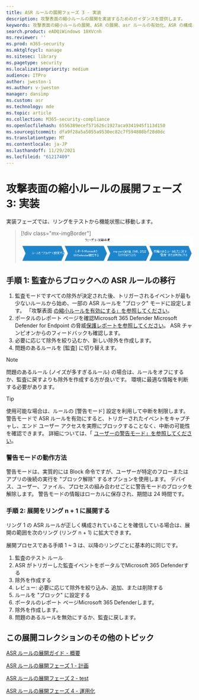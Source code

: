 ```yaml
---
title: ASR ルールの展開フェーズ 3 - 実装
description: 攻撃表面の縮小ルールの展開を実装するためのガイダンスを提供します。
keywords: 攻撃表面の縮小ルールの展開、ASR の展開、asr ルールの有効化、ASR の構成、ホスト侵入防止システム、保護ルール、悪用防止ルール、感染防止ルール、Microsoft Defender for Endpoint、CONFIGURE ASR ルール
search.product: eADQiWindows 10XVcnh
ms.reviewer: ''
ms.prod: m365-security
ms.mktglfcycl: manage
ms.sitesec: library
ms.pagetype: security
ms.localizationpriority: medium
audience: ITPro
author: jweston-1
ms.author: v-jweston
manager: dansimp
ms.custom: asr
ms.technology: mde
ms.topic: article
ms.collection: M365-security-compliance
ms.openlocfilehash: 6556389ecef571626c1927aca9341945f113d150
ms.sourcegitcommit: dfa9f28a5a5055a9530ec82c7f594808bf28d0dc
ms.translationtype: MT
ms.contentlocale: ja-JP
ms.lasthandoff: 11/29/2021
ms.locfileid: "61217409"
---
```

# <a name="attack-surface-reduction-rules-deployment-phase-3-implement"></a>攻撃表面の縮小ルールの展開フェーズ 3: 実装

実装フェーズでは、リングをテストから機能状態に移動します。

> [!div class="mx-imgBorder"]
> ![ASR ルールの実装手順](images/asr-rules-implementation-steps.png)

## <a name="step-1-transition-asr-rules-from-audit-to-block"></a>手順 1: 監査からブロックへの ASR ルールの移行

1. 監査モードですべての除外が決定された後、トリガーされるイベントが最も少ないルールから始め、一部の ASR ルールを "ブロック" モードに設定します。 「攻撃表面 [の縮小ルールを有効にする」を参照してください](enable-attack-surface-reduction.md)。
2. ポータルのレポート ページを確認Microsoft 365 Defender Microsoft Defender for Endpoint の脅威[保護レポートを参照してください](threat-protection-reports.md)。 ASR チャンピオンからのフィードバックも確認します。
3. 必要に応じて除外を絞り込むか、新しい除外を作成します。
4. 問題のあるルールを [監査] に切り替えます。

  >[!Note]
  >問題のあるルール (ノイズが多すぎるルール) の場合は、ルールをオフにするか、監査に戻すよりも除外を作成する方が良いです。 環境に最適な情報を判断する必要があります。

  >[!Tip]
  >使用可能な場合は、ルールの [警告モード] 設定を利用して中断を制限します。 警告モードで ASR ルールを有効にすると、トリガーされたイベントをキャプチャし、エンド ユーザー アクセスを実際にブロックすることなく、中断の可能性を確認できます。 詳細については、「 [ユーザーの警告モード」を参照してください](attack-surface-reduction.md#warn-mode-for-users)。

### <a name="how-does-warn-mode-work"></a>警告モードの動作方法

警告モードは、実質的には Block 命令ですが、ユーザーが特定のフローまたはアプリの後続の実行を "ブロック解除" するオプションを使用します。 デバイス、ユーザー、ファイル、プロセスの組み合わせごとに警告モードのブロックを解除します。 警告モードの情報はローカルに保存され、期間は 24 時間です。

### <a name="step-2-expand-deployment-to-ring-n--1"></a>手順 2: 展開をリング n + 1 に展開する

リング 1 の ASR ルールが正しく構成されていることを確信している場合は、展開の範囲を次のリング (リング n + 1) に拡大できます。

展開プロセスである手順 1 ~ 3 は、以降のリングごとに基本的に同じです。

1. 監査のテスト ルール
2. ASR がトリガーした監査イベントをポータルでMicrosoft 365 Defenderする
3. 除外を作成する
4. レビュー: 必要に応じて除外を絞り込み、追加、または削除する
5. ルールを "ブロック" に設定する
6. ポータルのレポート ページMicrosoft 365 Defenderします。
7. 除外を作成します。
8. 問題のあるルールを無効にするか、監査に戻します。

## <a name="additional-topics-in-this-deployment-collection"></a>この展開コレクションのその他のトピック

[ASR ルールの展開ガイド - 概要](attack-surface-reduction-rules-deployment.md)

[ASR ルールの展開フェーズ 1 - 計画](attack-surface-reduction-rules-deployment-phase-1.md)

[ASR ルールの展開フェーズ 2 - test](attack-surface-reduction-rules-deployment-phase-2.md)

[ASR ルールの展開フェーズ 4 - 運用化](attack-surface-reduction-rules-deployment-phase-4.md)
